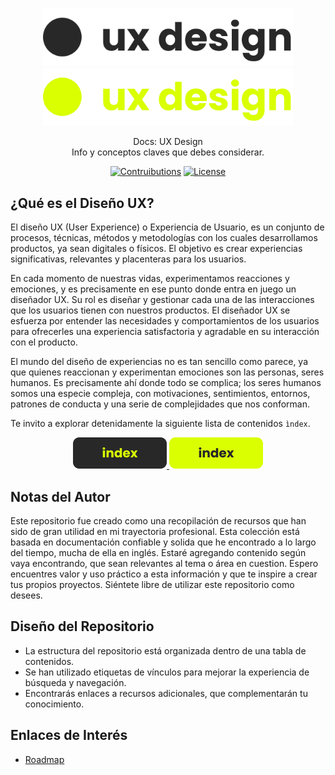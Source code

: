 <p align="center">
  <a href="https://github.com/tyronejosee/docs_ux_design#gh-light-mode-only" target="_blank">
    <img src="./.github/logo-light.svg" alt="logo-light" width="400">
  </a>
  <a href="https://github.com/tyronejosee/docs_ux_design#gh-dark-mode-only" target="_blank">
    <img src="./.github/logo-dark.svg" alt="logo-dark" width="400">
  </a>
</p>

<p align="center">
  Docs: UX Design <br>
  Info y conceptos claves que debes considerar.
<p>

<p align="center">
    <a href="#"><img src="https://img.shields.io/badge/contributions-yes-blue" alt="Contruibutions"></a>
    <a href="https://github.com/tyronejosee/roadmap_ux_design/blob/main/LICENSE"><img src="https://img.shields.io/badge/license-MIT-green" alt="License"></a>
</p>

## ¿Qué es el Diseño UX?

El diseño UX (User Experience) o Experiencia de Usuario, es un conjunto de procesos, técnicas, métodos y metodologías con los cuales desarrollamos productos, ya sean digitales o físicos. El objetivo es crear experiencias significativas, relevantes y placenteras para los usuarios.

En cada momento de nuestras vidas, experimentamos reacciones y emociones, y es precisamente en ese punto donde entra en juego un diseñador UX. Su rol es diseñar y gestionar cada una de las interacciones que los usuarios tienen con nuestros productos. El diseñador UX se esfuerza por entender las necesidades y comportamientos de los usuarios para ofrecerles una experiencia satisfactoria y agradable en su interacción con el producto.

El mundo del diseño de experiencias no es tan sencillo como parece, ya que quienes reaccionan y experimentan emociones son las personas, seres humanos. Es precisamente ahí donde todo se complica; los seres humanos somos una especie compleja, con motivaciones, sentimientos, entornos, patrones de conducta y una serie de complejidades que nos conforman.

Te invito a explorar detenidamente la siguiente lista de contenidos `ìndex`.

<p align="center">
  <a href="https://github.com/tyronejosee/docs_ux_design/blob/main/docs/spa/index.md#gh-light-mode-only" target="_blank">
    <img src="./assets/buttom_index_light.svg" alt="logo-light" width="150">
  </a>
  <a href="https://github.com/tyronejosee/docs_ux_design/blob/main/docs/spa/index.md#gh-dark-mode-only" target="_blank">
    <img src="./assets/buttom_index_dark.svg" alt="logo-dark" width="150">
  </a>
</p>

## Notas del Autor

Este repositorio fue creado como una recopilación de recursos que han sido de gran utilidad en mi trayectoria profesional. Esta colección está basada en documentación confiable y solida que he encontrado a lo largo del tiempo, mucha de ella en inglés. Estaré agregando contenido según vaya encontrando, que sean relevantes al tema o área en cuestion. Espero encuentres valor y uso práctico a esta información y que te inspire a crear tus propios proyectos. Siéntete libre de utilizar este repositorio como desees.

## Diseño del Repositorio

- La estructura del repositorio está organizada dentro de una tabla de contenidos.
- Se han utilizado etiquetas de vínculos para mejorar la experiencia de búsqueda y navegación.
- Encontrarás enlaces a recursos adicionales, que complementarán tu conocimiento.

## Enlaces de Interés

- [Roadmap](https://roadmap.sh/)

